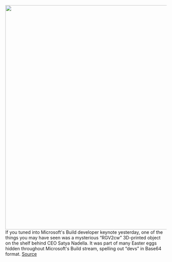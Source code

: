<img src='https://cdn.vox-cdn.com/thumbor/S3zVcKB8gBPKwTAZ3X3Yq8HoB_Y=/0x0:1563x879/1200x800/filters:focal(657x315:907x565)/cdn.vox-cdn.com/uploads/chorus_image/image/66822179/npQBW2L.0.jpg' width='700px' /><br/>
If you tuned into Microsoft's Build developer keynote yesterday, one of the things you may have seen was a mysterious “RGV2cw” 3D-printed object on the shelf behind CEO Satya Nadella. It was part of many Easter eggs hidden throughout Microsoft's Build stream, spelling out “devs” in Base64 format.
<a href='https://www.theverge.com/2020/5/20/21264755/microsoft-build-2020-keynote-easter-eggs-secret-messages-scott-hanselman'> Source <a/>